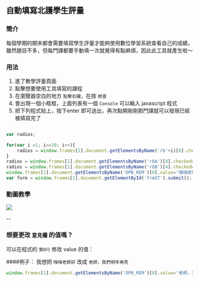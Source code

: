 ## 自動填寫北護學生評量

### 簡介

每個學期的期末都會需要填寫學生評量才能夠使用數位學習系統查看自己的成績，雖然題目不多，但每門課都要手動填一次就覺得有點麻煩，因此此工具就產生啦～

### 用法

1. 進了教學評量頁面
2. 點擊想要使用工具填寫的課程
3. 在瀏覽器空白的地方 `點擊右鍵`，在按 `檢查`
4. 會出現一個小框框，上面列表有一個 `Console` 可以輸入 javascript 程式
5. 把下列程式貼上，按下enter 即可送出，再次點開剛剛那門課就可以發現已經被填寫完了

``` javascript

var radios;

for(var i =1; i<=10; i++){
    radios = window.frames[1].document.getElementsByName('rb'+i)[0].checked = true;
}
radios = window.frames[1].document.getElementsByName('rbA')[0].checked=true;
radios = window.frames[1].document.getElementsByName('rbB')[4].checked=true;
window.frames[1].document.getElementsByName('OPN_REM')[0].value='嗨嗨老師好';
var form = window.frames[1].document.getElementById('frmST').submit();

```

### 動圖教學

![](https://github.com/z9001012/ntunhs-fill-student-evaluation/blob/master/readme.gif?raw=true)



--


### 想要更改 `意見欄` 的值嗎？

可以在程式的 `第8行` 修改 value 的值：

####例子：
我想把 `嗨嗨老師好` 改成 `老師，我們明年再見`

``` javascript
window.frames[1].document.getElementsByName('OPN_REM')[0].value='老師，我們明年再見';
```




